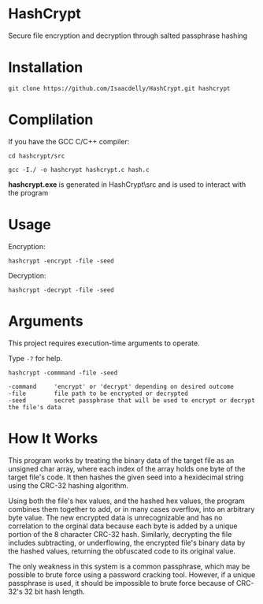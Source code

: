# HashCrypt

Secure file encryption and decryption through salted passphrase hashing

#

# Installation

```
git clone https://github.com/Isaacdelly/HashCrypt.git hashcrypt
```

#

# Complilation

If you have the GCC C/C++ compiler:

```
cd hashcrypt/src

gcc -I./ -o hashcrypt hashcrypt.c hash.c
``` 

<b>hashcrypt.exe</b> is generated in HashCrypt\src and is used to interact with the program


#

# Usage

Encryption: 

```
hashcrypt -encrypt -file -seed
```

Decryption: 

```
hashcrypt -decrypt -file -seed
```

#

# Arguments

This project requires execution-time arguments to operate.

Type `-?` for help.

```
hashcrypt -commmand -file -seed

-command     'encrypt' or 'decrypt' depending on desired outcome
-file        file path to be encrypted or decrypted
-seed        secret passphrase that will be used to encrypt or decrypt the file's data
```

#

# How It Works

This program works by treating the binary data of the target file as an unsigned char array, where each index of the array holds one byte of the target file's code. It then hashes the given seed into a hexidecimal string using the CRC-32 hashing algorithm.

Using both the file's hex values, and the hashed hex values, the program combines them together to add, or in many cases overflow, into an arbitrary byte value. The new encrypted data is unrecognizable and has no correlation to the orginal data because each byte is added by a unique portion of the 8 character CRC-32 hash. Similarly, decrypting the file includes subtracting, or underflowing, the encrypted file's binary data by the hashed values, returning the obfuscated code to its original value.

The only weakness in this system is a common passphrase, which may be possible to brute force using a password cracking tool. However, if a unique passphrase is used, it should be impossible to brute force because of CRC-32's 32 bit hash length.

#
